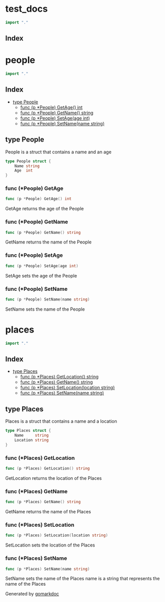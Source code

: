 <!-- Code generated by gomarkdoc. DO NOT EDIT -->

# test\_docs

```go
import "."
```

## Index



# people

```go
import "."
```

## Index

- [type People](<#People>)
  - [func \(p \*People\) GetAge\(\) int](<#People.GetAge>)
  - [func \(p \*People\) GetName\(\) string](<#People.GetName>)
  - [func \(p \*People\) SetAge\(age int\)](<#People.SetAge>)
  - [func \(p \*People\) SetName\(name string\)](<#People.SetName>)


<a name="People"></a>
## type People

People is a struct that contains a name and an age

```go
type People struct {
    Name string
    Age  int
}
```

<a name="People.GetAge"></a>
### func \(\*People\) GetAge

```go
func (p *People) GetAge() int
```

GetAge returns the age of the People

<a name="People.GetName"></a>
### func \(\*People\) GetName

```go
func (p *People) GetName() string
```

GetName returns the name of the People

<a name="People.SetAge"></a>
### func \(\*People\) SetAge

```go
func (p *People) SetAge(age int)
```

SetAge sets the age of the People

<a name="People.SetName"></a>
### func \(\*People\) SetName

```go
func (p *People) SetName(name string)
```

SetName sets the name of the People

# places

```go
import "."
```

## Index

- [type Places](<#Places>)
  - [func \(p \*Places\) GetLocation\(\) string](<#Places.GetLocation>)
  - [func \(p \*Places\) GetName\(\) string](<#Places.GetName>)
  - [func \(p \*Places\) SetLocation\(location string\)](<#Places.SetLocation>)
  - [func \(p \*Places\) SetName\(name string\)](<#Places.SetName>)


<a name="Places"></a>
## type Places

Places is a struct that contains a name and a location

```go
type Places struct {
    Name     string
    Location string
}
```

<a name="Places.GetLocation"></a>
### func \(\*Places\) GetLocation

```go
func (p *Places) GetLocation() string
```

GetLocation returns the location of the Places

<a name="Places.GetName"></a>
### func \(\*Places\) GetName

```go
func (p *Places) GetName() string
```

GetName returns the name of the Places

<a name="Places.SetLocation"></a>
### func \(\*Places\) SetLocation

```go
func (p *Places) SetLocation(location string)
```

SetLocation sets the location of the Places

<a name="Places.SetName"></a>
### func \(\*Places\) SetName

```go
func (p *Places) SetName(name string)
```

SetName sets the name of the Places name is a string that represents the name of the Places

Generated by [gomarkdoc](<https://github.com/princjef/gomarkdoc>)
